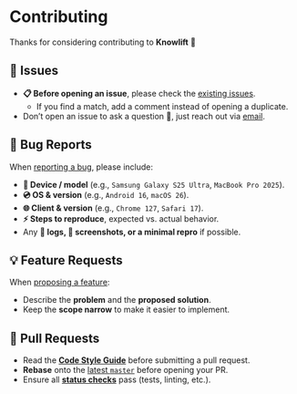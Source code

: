 # Contributing

Thanks for considering contributing to **Knowlift** 🙌  

## 🐞 Issues

+ **📋 Before opening an issue**, please check the [existing issues][issues].  
  + If you find a match, add a comment instead of opening a duplicate.  
+ Don’t open an issue to ask a question 🙋, just reach out via [email][contact].

## 🐛 Bug Reports

When [reporting a bug][issues], please include:
+ **📱 Device / model** (e.g., `Samsung Galaxy S25 Ultra`, `MacBook Pro 2025`).  
+ **💿 OS & version** (e.g., `Android 16`, `macOS 26`).  
+ **🌐 Client & version** (e.g., `Chrome 127`, `Safari 17`).  
+ **⚡ Steps to reproduce**, expected vs. actual behavior.  
+ Any **📝 logs, 📸 screenshots, or a minimal repro** if possible.

## 💡 Feature Requests

When [proposing a feature][issues]:
+ Describe the **problem** and the **proposed solution**.  
+ Keep the **scope narrow** to make it easier to implement.  


## 🔀 Pull Requests

+ Read the **[Code Style Guide][style-guide]** before submitting a pull request.  
+ **Rebase** onto the [latest `master`][latest-master] before opening your PR.  
+ Ensure all **[status checks][status-checks]** pass (tests, linting, etc.).  


[issues]: https://github.com/mariusmucenicu/knowlift/issues
[contact]: mailto:marius_mucenicu@yahoo.com
[status-checks]: https://help.github.com/articles/about-status-checks/
[style-guide]: ./STYLE_GUIDE.md
[latest-master]: https://github.com/mariusmucenicu/knowlift/tree/master